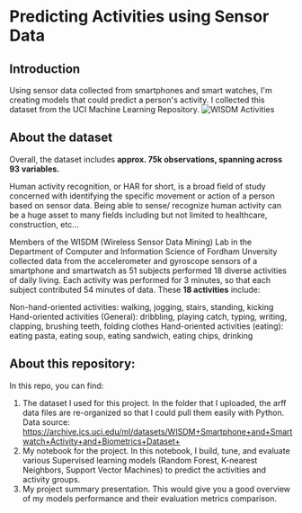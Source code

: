 # Predicting Activities using Sensor Data 

## Introduction
Using sensor data collected from smartphones and smart watches, I'm creating models that could predict a person's activity. I collected this dataset from the UCI Machine Learning Repository.
![WISDM Activities](https://github.com/mnnguyen2/WISDM/blob/master/WISDM%20Activities.png)

## About the dataset

Overall, the dataset includes **approx. 75k observations, spanning across 93 variables.**  

Human activity recognition, or HAR for short, is a broad field of study concerned with identifying the specific movement or action of a person based on sensor data. Being able to sense/ recognize human activity can be a huge asset to many fields including but not limited to healthcare, construction, etc...

Members of the WISDM (Wireless Sensor Data Mining) Lab in the Department of Computer and Information Science of Fordham Unversity collected data from the accelerometer and gyroscope sensors of a smartphone and smartwatch as 51 subjects performed 18 diverse activities of daily living. Each activity was performed for 3 minutes, so that each subject contributed 54 minutes of data. These **18 activities** include:

Non-hand-oriented activities: walking, jogging, stairs, standing, kicking
Hand-oriented activities (General): dribbling, playing catch, typing, writing, clapping, brushing teeth, folding clothes
Hand-oriented activities (eating): eating pasta, eating soup, eating sandwich, eating chips, drinking

## About this repository:

In this repo, you can find:
1. The dataset I used for this project. In the folder that I uploaded, the arff data files are re-organized so that I could pull them easily with Python. Data source: https://archive.ics.uci.edu/ml/datasets/WISDM+Smartphone+and+Smartwatch+Activity+and+Biometrics+Dataset+
2. My notebook for the project. In this notebook, I build, tune, and evaluate various Supervised learning models (Random Forest, K-nearest Neighbors, Support Vector Machines) to predict the activities and activity groups. 
3. My project summary presentation. This would give you a good overview of my models performance and their evaluation metrics comparison. 


